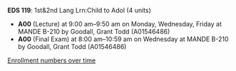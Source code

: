 **EDS 119**: 1st&2nd Lang Lrn:Child to Adol (4 units)

- **A00** (Lecture) at 9:00 am–9:50 am on Monday, Wednesday, Friday at MANDE B-210 by Goodall, Grant Todd (A01546486)
- **A00** (Final Exam) at 8:00 am–10:59 am on Wednesday at MANDE B-210 by Goodall, Grant Todd (A01546486)

[Enrollment numbers over time](./EDS119.tsv)
